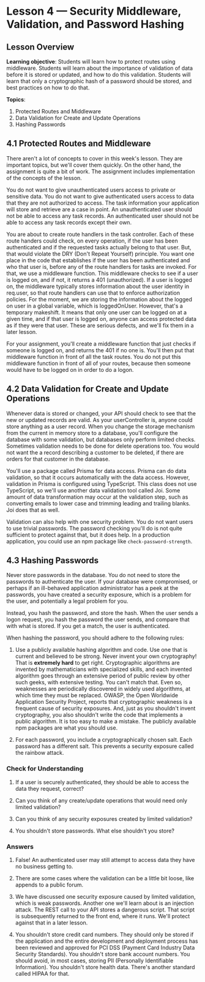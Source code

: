 # **Lesson 4 — Security Middleware, Validation, and Password Hashing**

## **Lesson Overview**

**Learning objective**: Students will learn how to protect routes using middleware.  Students will learn about the importance of validation of data before it is stored or updated, and how to do this validation.  Students will learn that only a cryptographic hash of a password should be stored, and best practices on how to do that.

**Topics**:

1. Protected Routes and Middleware
2. Data Validation for Create and Update Operations
3. Hashing Passwords

## **4.1 Protected Routes and Middleware**

There aren't a lot of concepts to cover in this week's lesson.  They are important topics, but we'll cover them quickly.  On the other hand, the assignment is quite a bit of work.  The assignment includes implementation of the concepts of the lesson.

You do not want to give unauthenticated users access to private or sensitive data.  You do not want to give authenticated users access to data that they are not authorized to access.  The task information your application will store and retrieve are a case in point.  An unauthenticated user should not be able to access any task records.  An authenticated user should not be able to access any task records except their own.

You are about to create route handlers in the task controller.  Each of these route handers could check, on every operation, if the user has been authenticated and if the requested tasks actually belong to that user.  But, that would violate the DRY (Don't Repeat Yourself) principle.  You want one place in the code that establishes if the user has been authenticated and who that user is, before any of the route handlers for tasks are invoked.  For that, we use a middleware function.  This middleware checks to see if a user is logged on, and if not, it returns a 401 (unauthorized).  If a user is logged on, the middleware typically stores information about the user identity in req.user, so that route handlers can use that to enforce authorization policies.  For the moment, we are storing the information about the logged on user in a global variable, which is loggedOnUser.  However, that's a temporary makeshift.  It means that only one user can be logged on at a given time, and if that user is logged on, anyone can access protected data as if they were that user.  These are serious defects, and we'll fix them in a later lesson.

For your assignment, you'll create a middleware function that just checks if someone is logged on, and returns the 401 if no one is.  You'll then put that middleware function in front of all the task routes.  You do not put this middleware function in front of all of your routes, because then someone would have to be logged on in order to do a logon.

## **4.2 Data Validation for Create and Update Operations**

Whenever data is stored or changed, your API should check to see that the new or updated records are valid.  As your userController is, anyone could store anything as a user record.  When you change the storage mechanism from the current in memory store to a database, you'll configure the database with some validation, but databases only perform limited checks.  Sometimes validation needs to be done for delete operations too.  You would not want the a record describing a customer to be deleted, if there are orders for that customer in the database.

You'll use a package called Prisma for data access.  Prisma can do data validation, so that it occurs automatically with the data access.  However, validation in Prisma is configured using TypeScript.  This class does not use TypeScript, so we'll use another data validation tool called Joi.  Some amount of data transformation may occur at the validation step, such as converting emails to lower case and trimming leading and trailing blanks.  Joi does that as well.

Validation can also help with one security problem.  You do not want users to use trivial passwords.  The password checking you'll do is not quite sufficient to protect against that, but it does help.  In a production application, you could use an npm package like `check-password-strength`.

## **4.3 Hashing Passwords**

Never store passwords in the database. You do not need to store the passwords to authenticate the user.  If your database were compromised, or perhaps if an ill-behaved application administrator has a peek at the passwords, you have created a security exposure, which is a problem for the user, and potentially a legal problem for you.

Instead, you hash the password, and store the hash.  When the user sends a logon request, you hash the password the user sends, and compare that with what is stored.  If you get a match, the user is authenticated.

When hashing the password, you should adhere to the following rules:

1. Use a publicly available hashing algorithm and code.  Use one that is current and believed to be strong.  Never invent your own cryptography!  That is **extremely hard** to get right.  Cryptographic algorithms are invented by mathematicians with specialized skills, and each invented algorithm goes through an extensive period of public review by other such geeks, with extensive testing.  You can't match that.  Even so, weaknesses are periodically discovered in widely used algorithms, at which time they must be replaced.  OWASP, the Open Worldwide Application Security Project, reports that cryptographic weakness is a frequent cause of security exposures.  And, just as you shouldn't invent cryptography, you also shouldn't write the code that implements a public algorithm.  It is too easy to make a mistake.  The publicly available npm packages are what you should use.

2. For each password, you include a cryptographically chosen salt.  Each password has a different salt.  This prevents a security exposure called the rainbow attack.

### **Check for Understanding**

1. If a user is securely authenticated, they should be able to access the data they request, correct?

2. Can you think of any create/update operations that would need only limited validation?

3. Can you think of any security exposures created by limited validation?

4. You shouldn't store passwords.  What else shouldn't you store?

### **Answers**

1. False! An authenticated user may still attempt to access data they have no business getting to.

2. There are some cases where the validation can be a little bit loose, like appends to a public forum.

3. We have discussed one security exposure caused by limited validation, which is weak passwords.  Another one we'll learn about is an injection attack.  The REST call to your API stores a dangerous script. That script is subsequently returned to the front end, where it runs.  We'll protect against that in a later lesson.

4. You shouldn't store credit card numbers.  They should only be stored if the application and the entire development and deployment process has been reviewed and approved for PCI DSS (Payment Card Industry Data Security Standards).  You shouldn't store bank account numbers.  You should avoid, in most cases, storing PII (Personally Identifiable Information).  You shouldn't store health data.  There's another standard called HIPAA for that.

